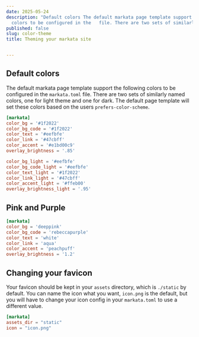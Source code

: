 ```yaml
---
date: 2025-05-24
description: "Default colors The default markata page template support the following
  colors to be configured in the   file. There are two sets of similarly named colors,\u2026"
published: false
slug: color-theme
title: Theming your markata site


---
```


## Default colors

The default markata page template support the following colors to be configured
in the `markata.toml` file. There are two sets of similarly named colors, one
for light theme and one for dark.  The default page template will set these
colors based on the users `prefers-color-scheme`.

```toml
[markata]
color_bg = '#1f2022'
color_bg_code = '#1f2022'
color_text = '#eefbfe'
color_link = '#47cbff' 
color_accent = '#e1bd00c9'
overlay_brightness = '.85'

color_bg_light = '#eefbfe'
color_bg_code_light = '#eefbfe'
color_text_light = '#1f2022'
color_link_light = '#47cbff' 
color_accent_light = '#ffeb00'
overlay_brightness_light = '.95'
```

## Pink and Purple

```toml
[markata]
color_bg = 'deeppink'
color_bg_code = 'rebeccapurple'
color_text = 'white'
color_link = 'aqua' 
color_accent = 'peachpuff'
overlay_brightness = '1.2'
```

## Changing your favicon

Your favicon should be kept in your `assets` directory, which is `./static` by
default.  You can name the icon what you want, `icon.png` is the default, but
you will have to change your icon config in your `markata.toml` to use a
different value.

``` toml
[markata]
assets_dir = "static"
icon = "icon.png"
```